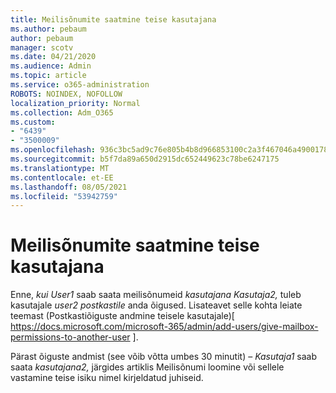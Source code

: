 ```yaml
---
title: Meilisõnumite saatmine teise kasutajana
ms.author: pebaum
author: pebaum
manager: scotv
ms.date: 04/21/2020
ms.audience: Admin
ms.topic: article
ms.service: o365-administration
ROBOTS: NOINDEX, NOFOLLOW
localization_priority: Normal
ms.collection: Adm_O365
ms.custom:
- "6439"
- "3500009"
ms.openlocfilehash: 936c3bc5ad9c76e805b4b8d966853100c2a3f467046a490017813b011ef9b600
ms.sourcegitcommit: b5f7da89a650d2915dc652449623c78be6247175
ms.translationtype: MT
ms.contentlocale: et-EE
ms.lasthandoff: 08/05/2021
ms.locfileid: "53942759"
---
```

# <a name="sending-mail-as-another-user"></a>Meilisõnumite saatmine teise kasutajana

Enne, *kui User1* saab saata meilisõnumeid  *kasutajana Kasutaja2,* tuleb kasutajale *user2 postkastile* anda õigused. Lisateavet selle kohta leiate teemast (Postkastiõiguste andmine teisele kasutajale)[ https://docs.microsoft.com/microsoft-365/admin/add-users/give-mailbox-permissions-to-another-user ].

Pärast õiguste andmist (see võib võtta umbes 30 minutit) – *Kasutaja1* saab saata *kasutajana2,* järgides artiklis Meilisõnumi loomine või sellele vastamine teise isiku nimel kirjeldatud juhiseid.
